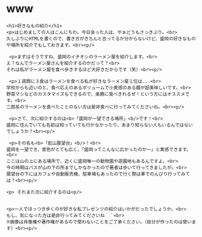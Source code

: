 # www
<html lang="ja">
  <head>
    <meta charset="UTF-8">
    <title>ゆる～く盛岡の好きなもの紹介</title>
  </head>
  <body>
    
    <h1>好きなもの紹介</h1>
    <p>はじめましての人はこんにちわ。今日会った人は、やぁどうもさっきぶり。<br>
    久しぶりにHTMLを書くので、書き方がきちんと合ってるか分からないけど、盛岡の好きなものや場所を紹介でもしておきます。<br><p/>
    
     <p>まずはそうですね、盛岡のイチオシのラーメン屋を紹介します。<br>
    え？なんでラーメン屋さんを紹介するのかだって？<br>
    それは私がラーメン屋を食べ歩きするほど大好きだからです（笑）<br><p/>
    
     <p>１週間に３食はラーメンを食べる私が好きなラーメン屋１位は...<br>
    学校からも近いのと、食べ応えのあるボリュームで小麦感のある麺が超美味しいです。<br>
    野菜マシなどのカスタマイズもできるので、楽勝に食べきれるぜ！という方にはオススメです。<br>
    二郎系のラーメンを食べたことのない方は是非食べに行ってみてくださいね。<br><p/>
    
     <p>さて、次に紹介するのは<b>「盛岡が一望できる場所」<b/>です！<br>
    盛岡に住んでいても名前は知っていても行かなかったり、あまり知らない人もいるんではないでしょうか？<br><p/>
    
     <p>その名も<b>「岩山展望台」<b/>！<br>
    盛岡を一望でき、景色がとても広く、「盛岡ってこんなに広かったのか～」と実感できます。<br>
    ここは山の上にある場所で、近くに盛岡唯一の動物園や遊園地もあるんですよ。<br>
    今の時期はバスが山の下の所までしかなかったので著者は歩いて行ってきましたが。<br>
    展望台の下にはカフェや自動販売機、駐車場もあったので行く際は車でのんびり行ってみては？<br><p/>
    
    <p> それまた次に紹介するのは<p/>
    
    
    <p>一人でほっつき歩くのが好きな私プレゼンツの紹介はいかがだったでしょうか。<br>
    もし、気になった方は是非行ってみてくださいね＾＾<br>
    ※画像は肖像権や著作権があるので使わないことをご了承ください。（自分が作ったのは使います）<br><p/>
    
  </body>
</html>

 
